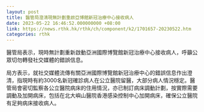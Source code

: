 ```yaml
---
layout: post
title: 醫管局澄清現無計劃重啟亞博館新冠治療中心接收病人
date: 2023-05-22 16:46:52.000000000 +08:00
link: https://news.rthk.hk/rthk/ch/component/k2/1701657-20230522.htm
categories: rthk
---
```


醫管局表示，現時無計劃重新啟動亞洲國際博覽館新冠治療中心接收病人，呼籲公眾切勿轉發社交媒體的錯誤信息。

局方表示，就社交媒體流傳有關亞洲國際博覽館新冠治療中心的錯誤信息作出澄清，指現時有約3000名新冠確診病人在公立醫院留醫，大部分病人情況穩定。醫管局會密切監察各公立醫院病床的住用情況，亦已制訂病床調動計劃，按實際需要調動及加開病床，包括在北大嶼山醫院香港感染控制中心加開病床，確保公立醫院有足夠病床接收病人。
